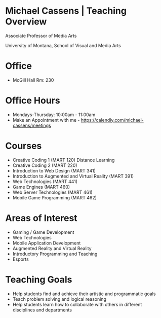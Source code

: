 # Michael Cassens | Teaching Overview

Associate Professor of Media Arts

University of Montana, School of Visual and Media Arts

# Office

* McGill Hall Rm: 230

# Office Hours

* Mondays-Thursday: 10:00am - 11:00am
* Make an Appointment with me - https://calendly.com/michael-cassens/meetings

# Courses

* Creative Coding 1 (MART 120) Distance Learning
* Creative Coding 2 (MART 220)
* Introduction to Web Design (MART 341)
* Introduction to Augmented and Virtual Reality (MART 391)
* Web Technologies (MART 441)
* Game Engines (MART 460)
* Web Server Technologies (MART 461)
* Mobile Game Programming (MART 462)


# Areas of Interest

* Gaming / Game Development
* Web Technologies
* Mobile Application Development
* Augmented Reality and Virtual Reality
* Introductory Programming and Teaching
* Esports

# Teaching Goals

* Help students find and achieve their artistic and programmatic goals
* Teach problem solving and logical reasoning
* Help students learn how to collaborate with others in different disciplines and departments
